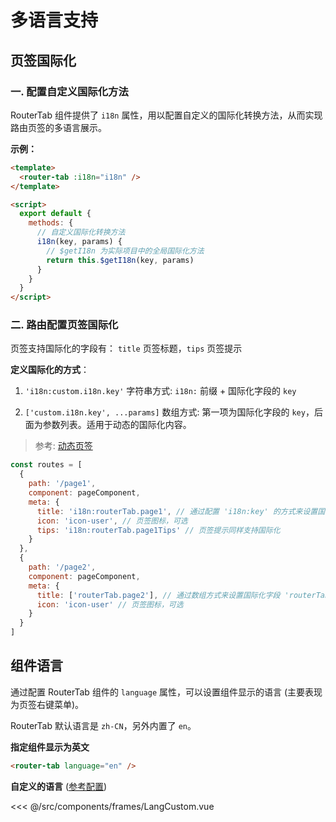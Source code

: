 # 多语言支持

## 页签国际化

### 一. 配置自定义国际化方法

RouterTab 组件提供了 `i18n` 属性，用以配置自定义的国际化转换方法，从而实现路由页签的多语言展示。

<doc-links api="#i18n" demo="/i18n/" />

**示例：**

```html {2,9}
<template>
  <router-tab :i18n="i18n" />
</template>

<script>
  export default {
    methods: {
      // 自定义国际化转换方法
      i18n(key, params) {
        // $getI18n 为实际项目中的全局国际化方法
        return this.$getI18n(key, params)
      }
    }
  }
</script>
```

### 二. 路由配置页签国际化

页签支持国际化的字段有： `title` 页签标题，`tips` 页签提示

**定义国际化的方式**：

1. `'i18n:custom.i18n.key'` 字符串方式: `i18n:` 前缀 + 国际化字段的 `key`

2. `['custom.i18n.key', ...params]` 数组方式: 第一项为国际化字段的 `key`，后面为参数列表。适用于动态的国际化内容。

> 参考: [动态页签](../advanced/dynamic-tab-info.md#动态页签)

```javascript {6,8,15}
const routes = [
  {
    path: '/page1',
    component: pageComponent,
    meta: {
      title: 'i18n:routerTab.page1', // 通过配置 'i18n:key' 的方式来设置国际化字段 'routerTab.page1'
      icon: 'icon-user', // 页签图标，可选
      tips: 'i18n:routerTab.page1Tips' // 页签提示同样支持国际化
    }
  },
  {
    path: '/page2',
    component: pageComponent,
    meta: {
      title: ['routerTab.page2'], // 通过数组方式来设置国际化字段 'routerTab.page2'
      icon: 'icon-user' // 页签图标，可选
    }
  }
]
```

## 组件语言

通过配置 RouterTab 组件的 `language` 属性，可以设置组件显示的语言 (主要表现为页签右键菜单)。

RouterTab 默认语言是 `zh-CN`，另外内置了 `en`。

<doc-links api="#language" demo="/lang-en/" />

**指定组件显示为英文**

```html
<router-tab language="en" />
```

**自定义的语言** ([参考配置](https://github.com/bhuh12/vue-router-tab/blob/master/lib/config/lang/en.js))

<<< @/src/components/frames/LangCustom.vue

<!-- {2,10} -->
